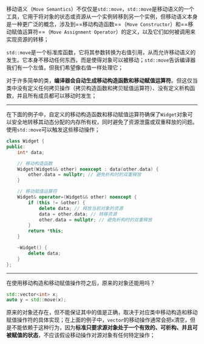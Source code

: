 移动语义（`Move Semantics`）不仅仅是`std::move`，`std::move`是移动语义的一个工具，它用于将对象的状态或资源从一个实例转移到另一个实例，但移动语义本身是一种更广泛的概念，涉及到==移动构造函数==（`Move Constructor`）和==移动赋值运算符==（`Move Assignment Operator`）的定义，以及它们如何被调用来实现资源的转移；

`std::move`是一个标准库函数，它将其参数转换为右值引用，从而允许移动语义的发生。它本身不移动任何东西，而是使得对象可以被移动；`std::move`告诉编译器我们有一个左值，但我们希望像右值一样处理它；

对于许多简单的类，**编译器会自动生成移动构造函数和移动赋值运算符**。但这仅当类中没有定义任何拷贝操作（拷贝构造函数和拷贝赋值运算符）、没有定义析构函数，并且所有成员都可以移动时发生；

---

在下面的例子中，自定义的移动构造函数和移动赋值运算符确保了`Widget`对象可以安全地转移其动态分配的内存所有权，同时避免了资源泄露或双重释放的问题。使用`std::move`可以触发这些移动操作；

```cpp
class Widget {
public:
    int* data;

    // 移动构造函数
    Widget(Widget&& other) noexcept : data(other.data) {
        other.data = nullptr; // 避免析构时的双重释放
    }

    // 移动赋值运算符
    Widget& operator=(Widget&& other) noexcept {
        if (this != &other) {
            delete data; // 释放当前对象的资源
            data = other.data; // 转移资源
            other.data = nullptr; // 避免析构时的双重释放
        }
        return *this;
    }

    ~Widget() {
        delete data;
    }
};
```

---

在使用移动构造和移动赋值操作符之后，原来的对象还能用吗？

```cpp
std::vector<int> x;
auto y = std::move(x);
```

原来的对象还存在，但不能保证其中的值是正确，取决于对应类中移动构造和移动赋值操作符的具体实现；在上面的例子中，`vector`的移动操作通常会把`x`清空，但是不能依赖于这种行为，因为**标准只要求源对象处于一个有效的、可析构、并且可被赋值的状态**，不应该假设移动操作对源对象有任何特定操作；